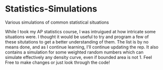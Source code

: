 # Statistics-Simulations
Various simulations of common statistical situations

While I took my AP statistics course, I was intruigued at how intricate some situations were. I thought it would be useful to try and program a few of these situtations to get a better understanding of them.
The list is by no means done, and as I continue learning, I'll continue updating the rep. It also contains a simulation for some weighted random numbers which can simulate effectively any density curve, even if bounded area is not 1. Feel Free to make changes or just look through the code!
